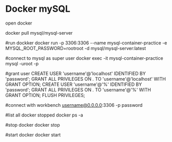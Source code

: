 # Docker mySQL
open docker

docker pull mysql/mysql-server

#run dockker
docker run -p 3306:3306 --name mysql-container-practice -e MYSQL_ROOT_PASSWORD=rootroot -d mysql/mysql-server:latest

#connect to mysql as super user
docker exec -it mysql-container-practice mysql -uroot -p

#grant user
CREATE USER 'username'@'localhost' IDENTIFIED BY 'password';
GRANT ALL PRIVILEGES ON *.* TO 'username'@'localhost' WITH GRANT OPTION;
CREATE USER 'username'@'%' IDENTIFIED BY 'password';
GRANT ALL PRIVILEGES ON *.* TO 'username'@'%' WITH GRANT OPTION;
FLUSH PRIVILEGES;

#connect with workbench
username@0.0.0.0:3306 -p password

#list all docker stopped
docker ps -a

#stop docker
docker stop <tag>

#start docker
docker start <tag>